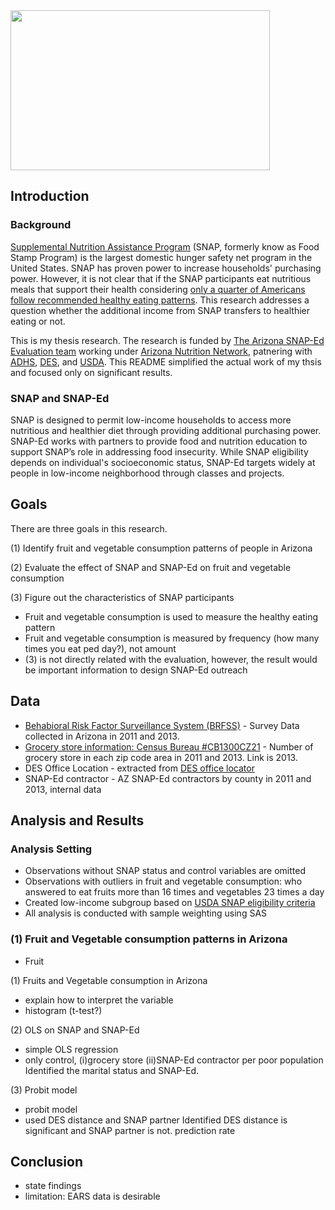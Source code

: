 <img src="https://user-images.githubusercontent.com/29264214/27358784-0815d434-55cd-11e7-8ae9-957437f940dd.png" width="415" height="256" />

Introduction
--------------------

### Background

[Supplemental Nutrition Assistance Program](https://www.fns.usda.gov/snap/supplemental-nutrition-assistance-program-snap) (SNAP, formerly know as Food Stamp Program) is the largest domestic hunger safety net program in the United States. SNAP has proven power to increase households' purchasing power. However, it is not clear that if the SNAP participants eat nutritious meals that support their health considering [only a quarter of Americans follow recommended healthy eating patterns](https://health.gov/dietaryguidelines/2015/guidelines/chapter-2/current-eating-patterns-in-the-united-states/). This research addresses a question whether the additional income from SNAP transfers to healthier eating or not.

This is my thesis research. The research is funded by [The Arizona SNAP-Ed Evaluation team](https://nutritioneval.arizona.edu/) working under [Arizona Nutrition Network](https://www.eatwellbewell.org/), patnering with [ADHS](http://www.azdhs.gov/), [DES](https://des.az.gov/), and [USDA](https://www.usda.gov/). This README simplified the actual work of my thsis and focused only on significant results.

### SNAP and SNAP-Ed
SNAP is designed to permit low-income households to access more nutritious and healthier diet through providing additional purchasing power. SNAP-Ed works with partners to provide food and nutrition education to support SNAP’s role in addressing food insecurity. While SNAP eligibility depends on individual's socioeconomic status, SNAP-Ed targets widely at people in low-income neighborhood through classes and projects.


Goals
-----------------------
There are three goals in this research.

(1) Identify fruit and vegetable consumption patterns of people in Arizona

(2) Evaluate the effect of SNAP and SNAP-Ed on fruit and vegetable consumption
	
(3) Figure out the characteristics of SNAP participants

* Fruit and vegetable consumption is used to measure the healthy eating pattern
* Fruit and vegetable consumption is measured by frequency (how many times you eat ped day?), not amount
* (3) is not directly related with the evaluation, however, the result would be important information to design SNAP-Ed outreach


Data
---------------------

* [Behabioral Risk Factor Surveillance System (BRFSS)](http://azdhs.gov/preparedness/public-health-statistics/behavioral-risk-factor-surveillance/index.php#data-code-book) - Survey Data collected in Arizona in 2011 and 2013. 
* [Grocery store information: Census Bureau #CB1300CZ21](https://factfinder.census.gov/faces/tableservices/jsf/pages/productview.xhtml?pid=BP_2013_00CZ2&prodType=table) - Number of grocery store in each zip code area in 2011 and 2013. Link is 2013.
* DES Office Location - extracted from [DES office locator](https://eol.azdes.gov/)
* SNAP-Ed contractor - AZ SNAP-Ed contractors by county in 2011 and 2013, internal data


Analysis and Results
---------------------

### Analysis Setting
* Observations without SNAP status and control variables are omitted
* Observations with outliers in fruit and vegetable consumption: who answered to eat fruits more than 16 times and vegetables 23 times a day
* Created low-income subgroup based on [USDA SNAP eligibility criteria](https://www.fns.usda.gov/snap/eligibility)
* All analysis is conducted with sample weighting using SAS

### (1) Fruit and Vegetable consumption patterns in Arizona

* Fruit

(1) Fruits and Vegetable consumption in Arizona
- explain how to interpret the variable
- histogram
(t-test?)

(2) OLS on SNAP and SNAP-Ed
- simple OLS regression 
- only control, (i)grocery store (ii)SNAP-Ed contractor per poor population
Identified the marital status and SNAP-Ed.

(3) Probit model
- probit model
- used DES distance and SNAP partner
Identified DES distance is significant and SNAP partner is not.
prediction rate

Conclusion
--------------------
- state findings
- limitation: EARS data is desirable

